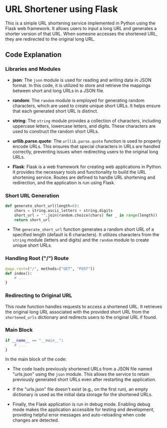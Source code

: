 # URL Shortener using Flask

This is a simple URL shortening service implemented in Python using the Flask web framework. It allows users to input a long URL and generates a shorter version of that URL. When someone accesses the shortened URL, they are redirected to the original long URL.

## Code Explanation

### Libraries and Modules

- **json**: The `json` module is used for reading and writing data in JSON format. In this code, it is utilized to store and retrieve the mappings between short and long URLs in a JSON file.

- **random**: The `random` module is employed for generating random characters, which are used to create unique short URLs. It helps ensure that each generated short URL is distinct.

- **string**: The `string` module provides a collection of characters, including uppercase letters, lowercase letters, and digits. These characters are used to construct the random short URLs.

- **urllib.parse.quote**: The `urllib.parse.quote` function is used to properly encode URLs. This ensures that special characters in URLs are handled correctly, preventing issues when redirecting users to the original long URLs.

- **Flask**: Flask is a web framework for creating web applications in Python. It provides the necessary tools and functionality to build the URL shortening service. Routes are defined to handle URL shortening and redirection, and the application is run using Flask.

### Short URL Generation

```python
def generate_short_url(length=6):
    chars = string.ascii_letters + string.digits
    short_url = "".join(random.choice(chars) for _ in range(length))
    return short_url
```
- The `generate_short_url` function generates a random short URL of a specified length (default is 6 characters). It utilizes characters from the `string` module (letters and digits) and the `random` module to create unique short URLs.

### Handling Root ("/") Route

```python
@app.route("/", methods=["GET", "POST"])
def index():
    # ...
}
```
### Redirecting to Original URL

This route function handles requests to access a shortened URL. It retrieves the original long URL associated with the provided short URL from the `shortened_urls` dictionary and redirects users to the original URL if found.

### Main Block

```python
if __name__ == "__main__":
    # ...
}
```

In the main block of the code:

- The code loads previously shortened URLs from a JSON file named "urls.json" using the `json` module. This allows the service to retain previously generated short URLs even after restarting the application.

- If the "urls.json" file doesn't exist (e.g., on the first run), an empty dictionary is used as the initial data storage for the shortened URLs.

- Finally, the Flask application is run in debug mode. Enabling debug mode makes the application accessible for testing and development, providing helpful error messages and auto-reloading when code changes are detected.
